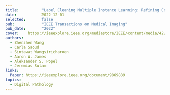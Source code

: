 ```yaml
---
title:          "Label Cleaning Multiple Instance Learning: Refining Coarse Annotations on Single Whole-Slide Images"
date:           2022-12-01
selected:       false
pub:            "IEEE Transactions on Medical Imaging"
pub_date:       "2022"
cover:    https://ieeexplore.ieee.org/mediastore/IEEE/content/media/42/9969446/9869889/wang1-3202759-small.gif
authors:
  - Zhenzhen Wang
  - Carla Saoud
  - Sintawat Wangsiricharoen
  - Aaron W. James
  - Aleksander S. Popel
  - Jeremias Sulam
links:
  Paper: https://ieeexplore.ieee.org/document/9869889
topics:
  - Digital Pathology
---
```

